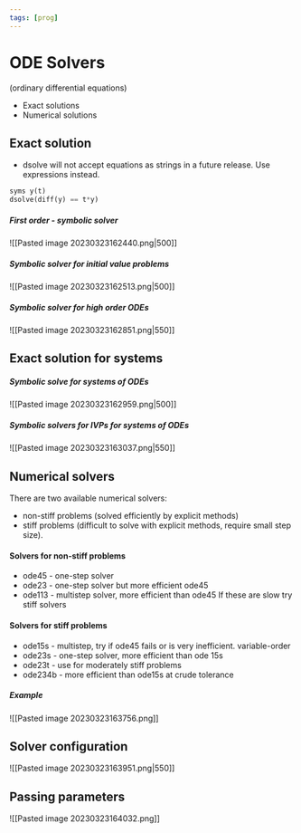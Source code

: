 ```yaml
---
tags: [prog]
---
```

# ODE Solvers
(ordinary differential equations)

- Exact solutions
- Numerical solutions

## Exact solution

- dsolve will not accept equations as strings in a future release. Use expressions instead. 
```python
syms y(t)
dsolve(diff(y) == t*y)
```

##### First order - symbolic solver
![[Pasted image 20230323162440.png|500]]

##### Symbolic solver for initial value problems
![[Pasted image 20230323162513.png|500]]

##### Symbolic solver for high order ODEs
![[Pasted image 20230323162851.png|550]]

## Exact solution for systems

##### Symbolic solve for systems of ODEs
![[Pasted image 20230323162959.png|500]]

##### Symbolic solvers for IVPs for systems of ODEs
![[Pasted image 20230323163037.png|550]]

## Numerical solvers
There are two available numerical solvers:
- non-stiff problems (solved efficiently by explicit methods)
- stiff problems (difficult to solve with explicit methods, require small step size).

#### Solvers for non-stiff problems
- ode45 - one-step solver
- ode23 - one-step solver but more efficient ode45
- ode113 - multistep solver, more efficient than ode45
If these are slow try stiff solvers

#### Solvers for stiff problems
- ode15s - multistep, try if ode45 fails or is very inefficient. variable-order
- ode23s - one-step solver, more efficient than ode 15s
- ode23t - use for moderately stiff problems
- ode234b - more efficient than ode15s at crude tolerance

##### Example
![[Pasted image 20230323163756.png]]

## Solver configuration
![[Pasted image 20230323163951.png|550]]

## Passing parameters
![[Pasted image 20230323164032.png]]